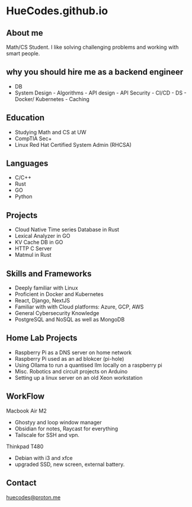 # HueCodes.github.io


## About me
Math/CS Student. I like solving challenging problems and working with smart people.

## why you should hire me as a backend engineer
- DB
- ﻿﻿System Design
﻿﻿- Algorithms
﻿﻿- API design
﻿﻿- API Security
﻿﻿- CI/CD
﻿﻿- DS
﻿﻿- Docker/ Kubernetes
﻿﻿- Caching

## Education
- Studying Math and CS at UW 
- CompTIA Sec+
- Linux Red Hat Certified System Admin (RHCSA)

## Languages
- C/C++
- Rust
- GO
- Python

## Projects
- Cloud Native Time series Database in Rust 
- Lexical Analyzer in GO
- KV Cache DB in GO
- HTTP C Server 
- Matmul in Rust

## Skills and Frameworks
- Deeply familiar with Linux 
- Proficient in Docker and Kubernetes
- React, Django, NextJS
- Familiar with with Cloud platforms: Azure, GCP, AWS
- General Cybersecurity Knowledge
- PostgreSQL and NoSQL as well as MongoDB

## Home Lab Projects
- Raspberry Pi as a DNS server on home network 
- Raspberry Pi used as an ad blokcer (pi-hole)
- Using Ollama to run a quantised llm locally on a raspberry pi 
- Misc. Robotics and circuit projects on Arduino 
- Setting up a linux server on an old Xeon workstation 

## WorkFlow
Macbook Air M2
- Ghostyy and loop window manager
- Obsidian for notes, Raycast for everything
- Tailscale for SSH and vpn.

Thinkpad T480
- Debian with i3 and xfce 
- upgraded SSD, new screen, external battery.

## Contact
huecodes@proton.me
